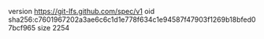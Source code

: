 version https://git-lfs.github.com/spec/v1
oid sha256:c7601967202a3ae6c6c1d1e778f634c1e94587f47903f1269b18bfed07bcf965
size 2254
